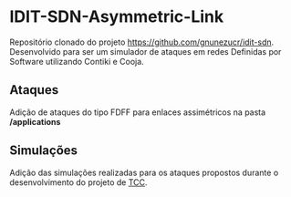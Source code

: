 # IDIT-SDN-Asymmetric-Link
Repositório clonado do projeto https://github.com/gnunezucr/idit-sdn. Desenvolvido para ser um simulador de ataques em redes Definidas por Software utilizando Contiki e Cooja.

## Ataques
Adição de ataques do tipo FDFF para enlaces assimétricos na pasta **/applications**

## Simulações
Adição das simulações realizadas para os ataques propostos durante o desenvolvimento do projeto de [TCC](https://sites.google.com/usp.br/tcc-2023-grupo-s30).
